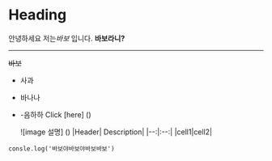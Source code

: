   # Heading

  안녕하세요 저는*바보* 입니다.
  **바보라니?**
  ___
~~바보~~
* 사과

* 바나나
* -음하하
  Click [here] ()

  ![image 설명] ()
  |Header| Description|
  |--:|:--:|
  |cell1|cell2|


`consle.log('바보야바보야바보바보')`

```c++

```

